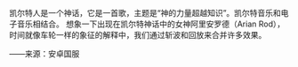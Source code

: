 凯尔特人是一个神话，它是一首歌，主题是“神的力量超越知识”。凯尔特音乐和电子音乐相结合。 想象一下出现在凯尔特神话中的女神阿里安罗德（Arian Rod），时间就像车轮一样的象征的解释中，我们通过斩波和回放来合并许多效果。      

——来源：安卓国服